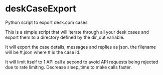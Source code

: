 # deskCaseExport
Python script to export desk.com cases

This is a simple script that will iterate through all your desk cases and export them to a directory defined by the dir_out variable.

It will export the case details, messages and replies as json.  the filename will be #.json where # is the case id.

It will limit itself to 1 API call a second to avoid API requests being rejected due to rate limiting.  Decrease sleep_time to make calls faster.
